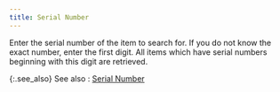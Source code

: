 ```yaml
---
title: Serial Number
---
```



Enter the serial number of the item to search for. If you do not know  the exact number, enter the first digit. All items which have serial numbers  beginning with this digit are retrieved.


{:.see_also}
See also
: [Serial  Number](JavaScript:RelatedTopics1.Click())<!--Metadata type="DesignerControl" startspan
<object CLASSID="clsid:ADB880A6-D8FF-11CF-9377-00AA003B7A11"
	ID=RelatedTopics1
	TYPE="application/x-oleobject">
</object>-->

<object classid="clsid:ADB880A6-D8FF-11CF-9377-00AA003B7A11" id="RelatedTopics1" type="application/x-oleobject"> 
 <param name="Command" value="Related Topics">
<param name="Window" value="second">
<param name="Item1" value="{{site.wm_chm}}/misc/serial_number_1.html">
</object><!--Metadata type="DesignerControl" endspan-->
